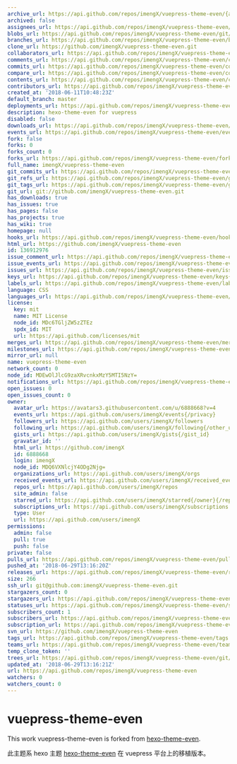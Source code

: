 ```yaml
---
archive_url: https://api.github.com/repos/imengX/vuepress-theme-even/{archive_format}{/ref}
archived: false
assignees_url: https://api.github.com/repos/imengX/vuepress-theme-even/assignees{/user}
blobs_url: https://api.github.com/repos/imengX/vuepress-theme-even/git/blobs{/sha}
branches_url: https://api.github.com/repos/imengX/vuepress-theme-even/branches{/branch}
clone_url: https://github.com/imengX/vuepress-theme-even.git
collaborators_url: https://api.github.com/repos/imengX/vuepress-theme-even/collaborators{/collaborator}
comments_url: https://api.github.com/repos/imengX/vuepress-theme-even/comments{/number}
commits_url: https://api.github.com/repos/imengX/vuepress-theme-even/commits{/sha}
compare_url: https://api.github.com/repos/imengX/vuepress-theme-even/compare/{base}...{head}
contents_url: https://api.github.com/repos/imengX/vuepress-theme-even/contents/{+path}
contributors_url: https://api.github.com/repos/imengX/vuepress-theme-even/contributors
created_at: '2018-06-11T10:48:23Z'
default_branch: master
deployments_url: https://api.github.com/repos/imengX/vuepress-theme-even/deployments
description: hexo-theme-even for vuepress
disabled: false
downloads_url: https://api.github.com/repos/imengX/vuepress-theme-even/downloads
events_url: https://api.github.com/repos/imengX/vuepress-theme-even/events
fork: false
forks: 0
forks_count: 0
forks_url: https://api.github.com/repos/imengX/vuepress-theme-even/forks
full_name: imengX/vuepress-theme-even
git_commits_url: https://api.github.com/repos/imengX/vuepress-theme-even/git/commits{/sha}
git_refs_url: https://api.github.com/repos/imengX/vuepress-theme-even/git/refs{/sha}
git_tags_url: https://api.github.com/repos/imengX/vuepress-theme-even/git/tags{/sha}
git_url: git://github.com/imengX/vuepress-theme-even.git
has_downloads: true
has_issues: true
has_pages: false
has_projects: true
has_wiki: true
homepage: null
hooks_url: https://api.github.com/repos/imengX/vuepress-theme-even/hooks
html_url: https://github.com/imengX/vuepress-theme-even
id: 136912976
issue_comment_url: https://api.github.com/repos/imengX/vuepress-theme-even/issues/comments{/number}
issue_events_url: https://api.github.com/repos/imengX/vuepress-theme-even/issues/events{/number}
issues_url: https://api.github.com/repos/imengX/vuepress-theme-even/issues{/number}
keys_url: https://api.github.com/repos/imengX/vuepress-theme-even/keys{/key_id}
labels_url: https://api.github.com/repos/imengX/vuepress-theme-even/labels{/name}
language: CSS
languages_url: https://api.github.com/repos/imengX/vuepress-theme-even/languages
license:
  key: mit
  name: MIT License
  node_id: MDc6TGljZW5zZTEz
  spdx_id: MIT
  url: https://api.github.com/licenses/mit
merges_url: https://api.github.com/repos/imengX/vuepress-theme-even/merges
milestones_url: https://api.github.com/repos/imengX/vuepress-theme-even/milestones{/number}
mirror_url: null
name: vuepress-theme-even
network_count: 0
node_id: MDEwOlJlcG9zaXRvcnkxMzY5MTI5NzY=
notifications_url: https://api.github.com/repos/imengX/vuepress-theme-even/notifications{?since,all,participating}
open_issues: 0
open_issues_count: 0
owner:
  avatar_url: https://avatars3.githubusercontent.com/u/6888668?v=4
  events_url: https://api.github.com/users/imengX/events{/privacy}
  followers_url: https://api.github.com/users/imengX/followers
  following_url: https://api.github.com/users/imengX/following{/other_user}
  gists_url: https://api.github.com/users/imengX/gists{/gist_id}
  gravatar_id: ''
  html_url: https://github.com/imengX
  id: 6888668
  login: imengX
  node_id: MDQ6VXNlcjY4ODg2Njg=
  organizations_url: https://api.github.com/users/imengX/orgs
  received_events_url: https://api.github.com/users/imengX/received_events
  repos_url: https://api.github.com/users/imengX/repos
  site_admin: false
  starred_url: https://api.github.com/users/imengX/starred{/owner}{/repo}
  subscriptions_url: https://api.github.com/users/imengX/subscriptions
  type: User
  url: https://api.github.com/users/imengX
permissions:
  admin: false
  pull: true
  push: false
private: false
pulls_url: https://api.github.com/repos/imengX/vuepress-theme-even/pulls{/number}
pushed_at: '2018-06-29T13:16:20Z'
releases_url: https://api.github.com/repos/imengX/vuepress-theme-even/releases{/id}
size: 266
ssh_url: git@github.com:imengX/vuepress-theme-even.git
stargazers_count: 0
stargazers_url: https://api.github.com/repos/imengX/vuepress-theme-even/stargazers
statuses_url: https://api.github.com/repos/imengX/vuepress-theme-even/statuses/{sha}
subscribers_count: 1
subscribers_url: https://api.github.com/repos/imengX/vuepress-theme-even/subscribers
subscription_url: https://api.github.com/repos/imengX/vuepress-theme-even/subscription
svn_url: https://github.com/imengX/vuepress-theme-even
tags_url: https://api.github.com/repos/imengX/vuepress-theme-even/tags
teams_url: https://api.github.com/repos/imengX/vuepress-theme-even/teams
temp_clone_token: ''
trees_url: https://api.github.com/repos/imengX/vuepress-theme-even/git/trees{/sha}
updated_at: '2018-06-29T13:16:21Z'
url: https://api.github.com/repos/imengX/vuepress-theme-even
watchers: 0
watchers_count: 0
---
```


# vuepress-theme-even

This work vuepress-theme-even is forked from [hexo-theme-even](https://github.com/ahonn/hexo-theme-even).

此主题系 hexo 主题 [hexo-theme-even](https://github.com/ahonn/hexo-theme-even) 在 vuepress 平台上的移植版本。
